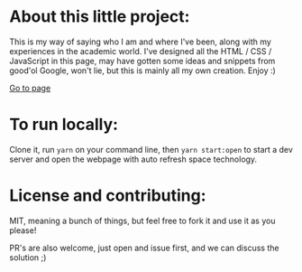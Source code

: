 #  About this little project:
This is my way of saying who I am and where I've been, along with my experiences in the academic world.
I've designed all the HTML / CSS / JavaScript in this page, may have gotten some ideas and snippets from good'ol Google, won't lie, but this is mainly all my own creation. Enjoy :)


<a href="https://guaiamum.github.io/"> Go to page</a>

# To run locally:

Clone it, run `yarn` on your command line, then `yarn start:open` to start a dev server and open the webpage with auto refresh space technology.

# License and contributing:

MIT, meaning a bunch of things, but feel free to fork it and use it as you please!

PR's are also welcome, just open and issue first, and we can discuss the solution ;)
